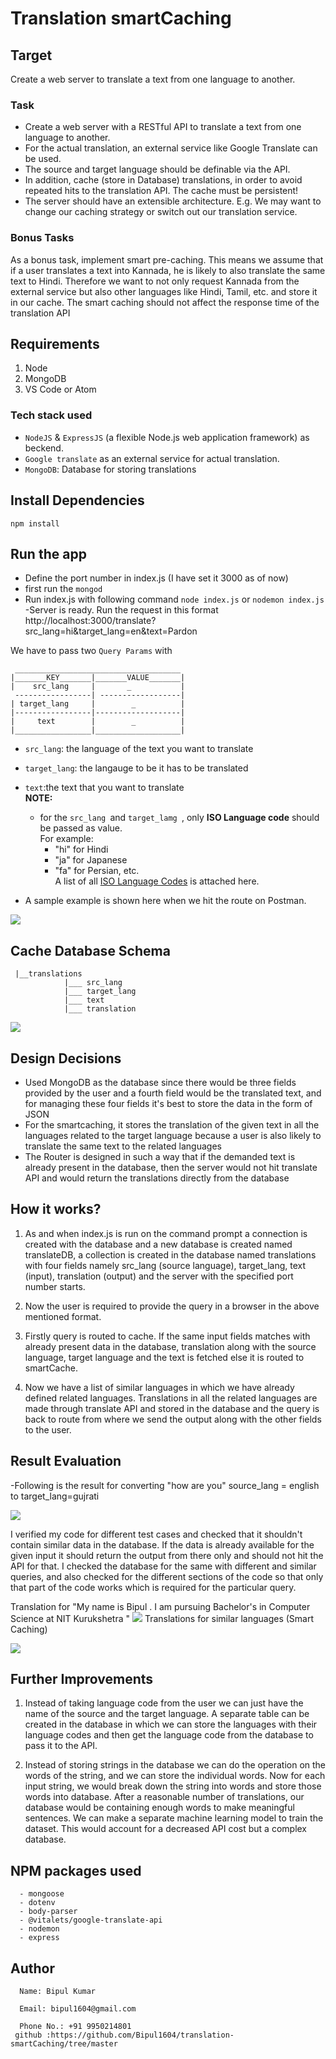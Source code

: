 # Translation smartCaching

## Target

Create a web server to translate a text from one language to another.

### Task
- Create a web server with a RESTful API to translate a text from one language to another.
- For the actual translation, an external service like Google Translate can be used.
- The source and target language should be definable via the API.
- In addition, cache (store in Database) translations, in order to avoid repeated hits to the translation API. The
cache must be persistent!
- The server should have an extensible architecture.
E.g. We may want to change our caching strategy or switch out our
translation service.

### Bonus Tasks
As a bonus task, implement smart pre-caching. This means we assume that if a user translates a text into Kannada, he is
likely to also translate the same text to Hindi. Therefore we want to not only request Kannada from the external service
but also other languages like Hindi, Tamil, etc. and store it in our cache.
The smart caching should not affect the response time of the translation API

## Requirements

1. Node
2. MongoDB
3. VS Code or Atom

### Tech stack used
-  `NodeJS` & `ExpressJS` (a flexible Node.js web application framework) as beckend.
-  `Google translate` as an external service for actual translation.
-   ` MongoDB `: Database for storing translations

## Install Dependencies

```
npm install
```

## Run the app
- Define the port number in index.js (I have set it 3000 as of now)
-  first run the `mongod`
- Run index.js with following command
    `node index.js` or `nodemon index.js`
 -Server is ready. Run the request in this format
 http://localhost:3000/translate?src_lang=hi&target_lang=en&text=Pardon


 We have to pass two `Query Params` with
 ```
  _____________________________________
 |_______KEY_______|_______VALUE_______|
 |    src_lang     |       _           |
  -----------------| ------------------|      
 | target_lang     |        _          |
 |-----------------|-------------------|
 |     text        |        _          |
 |_________________|___________________|
 ```
 - `src_lang`: the language of the text you want to translate
 - `target_lang`: the langauge to be it has to be translated
 - `text`:the text that you want to translate
 <br>**NOTE:**
   - for the `src_lang `and `target_lamg `, only **ISO Language code** should be passed as value.
 <br/>For example:
     - "hi" for Hindi
     - "ja" for Japanese
     - "fa" for Persian, etc.
     <br/>A list of all [ISO Language Codes](https://datahub.io/core/language-codes/r/0.html) is attached here.

 - A sample example is shown here when we hit the route on Postman.

  ![](examples/sample4.png)

## Cache Database Schema
 ```
  |__translations
             |___ src_lang
             |___ target_lang
             |___ text
             |___ translation

 ```
 ![](examples/daatabase.png)

## Design Decisions

  - Used MongoDB as the database since there would be three fields provided by the user and a fourth field would be the translated text, and for managing these four fields it's   best to store the data in the form of JSON
  - For the smartcaching, it stores the translation of the given text in all the languages related to the target language because a user is also likely to translate the same text to the related languages
  - The Router is designed in such a way that if the demanded text is already present in the database, then the server would not hit translate API and would return the translations directly from the database

  ## How it works?

  1. As and when index.js is run on the command prompt a connection is created with the database and a new database is created named translateDB, a collection is created in the database named translations with four fields namely src_lang (source language), target_lang, text (input), translation (output) and the server with the specified port number starts.

  2. Now the user is required to provide the query in a browser in the above mentioned format.

  3. Firstly query is routed to cache. If the same input fields matches with already present data in the database, translation along with the source language, target language and the text is fetched else it is routed to smartCache.

  4. Now we have a list of similar languages in which we have already defined related languages. Translations in all the related languages are made through translate API and stored in the database and the query is back to route from where we send the output along with the other fields to the user.

  ## Result Evaluation

  -Following is the result for converting "how are you" source_lang = english to target_lang=gujrati

 ![](examples/sample2.png)

  I verified my code for different test cases and checked that it shouldn't contain similar data in the database. If the data is already available for the given input it should return the output from there only and should not hit the API for that. I checked the database for the same with different and similar queries, and also checked for the different sections of the code so that only that part of the code works which is required for the particular query.

  Translation for "My name is Bipul . I am pursuing Bachelor's in Computer Science at NIT Kurukshetra "
  ![](examples/sample1.png)
  Translations for similar languages (Smart Caching)

  ![](examples/sample2.png)

## Further Improvements
  1. Instead of taking language code from the user we can just have the name of the source and the target language. A separate table can be created in the database in which we can store the languages with their language codes and then get the language code from the database to pass it to the API.

  2. Instead of storing strings in the database we can do the operation on the words of the string, and we can store the individual words. Now for each input string, we would break down the string into words and store those words into database. After a reasonable number of translations, our database would be containing enough words to make meaningful sentences. We can make a separate machine learning model to train the dataset. This would account for a decreased API cost but a complex database.

## NPM packages used

      - mongoose
      - dotenv
      - body-parser
      - @vitalets/google-translate-api
      - nodemon
      - express

## Author

      Name: Bipul Kumar

      Email: bipul1604@gmail.com

      Phone No.: +91 9950214801
     github :https://github.com/Bipul1604/translation-smartCaching/tree/master
